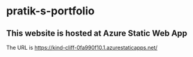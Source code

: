 # pratik-s-portfolio

## This website is hosted at Azure Static Web App 
The URL is
https://kind-cliff-0fa990f10.1.azurestaticapps.net/

